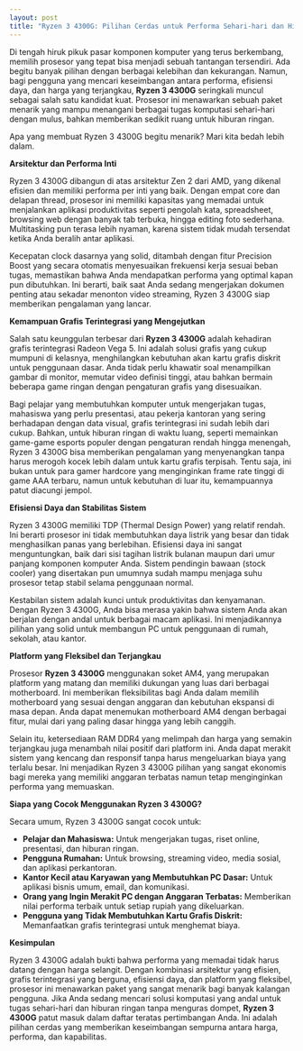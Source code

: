 ```yaml
---
layout: post
title: "Ryzen 3 4300G: Pilihan Cerdas untuk Performa Sehari-hari dan Hiburan Ringan"
---
```


Di tengah hiruk pikuk pasar komponen komputer yang terus berkembang, memilih prosesor yang tepat bisa menjadi sebuah tantangan tersendiri. Ada begitu banyak pilihan dengan berbagai kelebihan dan kekurangan. Namun, bagi pengguna yang mencari keseimbangan antara performa, efisiensi daya, dan harga yang terjangkau, **Ryzen 3 4300G** seringkali muncul sebagai salah satu kandidat kuat. Prosesor ini menawarkan sebuah paket menarik yang mampu menangani berbagai tugas komputasi sehari-hari dengan mulus, bahkan memberikan sedikit ruang untuk hiburan ringan.

Apa yang membuat Ryzen 3 4300G begitu menarik? Mari kita bedah lebih dalam.

**Arsitektur dan Performa Inti**

Ryzen 3 4300G dibangun di atas arsitektur Zen 2 dari AMD, yang dikenal efisien dan memiliki performa per inti yang baik. Dengan empat core dan delapan thread, prosesor ini memiliki kapasitas yang memadai untuk menjalankan aplikasi produktivitas seperti pengolah kata, spreadsheet, browsing web dengan banyak tab terbuka, hingga editing foto sederhana. Multitasking pun terasa lebih nyaman, karena sistem tidak mudah tersendat ketika Anda beralih antar aplikasi.

Kecepatan clock dasarnya yang solid, ditambah dengan fitur Precision Boost yang secara otomatis menyesuaikan frekuensi kerja sesuai beban tugas, memastikan bahwa Anda mendapatkan performa yang optimal kapan pun dibutuhkan. Ini berarti, baik saat Anda sedang mengerjakan dokumen penting atau sekadar menonton video streaming, Ryzen 3 4300G siap memberikan pengalaman yang lancar.

**Kemampuan Grafis Terintegrasi yang Mengejutkan**

Salah satu keunggulan terbesar dari **Ryzen 3 4300G** adalah kehadiran grafis terintegrasi Radeon Vega 5. Ini adalah solusi grafis yang cukup mumpuni di kelasnya, menghilangkan kebutuhan akan kartu grafis diskrit untuk penggunaan dasar. Anda tidak perlu khawatir soal menampilkan gambar di monitor, memutar video definisi tinggi, atau bahkan bermain beberapa game ringan dengan pengaturan grafis yang disesuaikan.

Bagi pelajar yang membutuhkan komputer untuk mengerjakan tugas, mahasiswa yang perlu presentasi, atau pekerja kantoran yang sering berhadapan dengan data visual, grafis terintegrasi ini sudah lebih dari cukup. Bahkan, untuk hiburan ringan di waktu luang, seperti memainkan game-game esports populer dengan pengaturan rendah hingga menengah, Ryzen 3 4300G bisa memberikan pengalaman yang menyenangkan tanpa harus merogoh kocek lebih dalam untuk kartu grafis terpisah. Tentu saja, ini bukan untuk para gamer hardcore yang menginginkan frame rate tinggi di game AAA terbaru, namun untuk kebutuhan di luar itu, kemampuannya patut diacungi jempol.

**Efisiensi Daya dan Stabilitas Sistem**

Ryzen 3 4300G memiliki TDP (Thermal Design Power) yang relatif rendah. Ini berarti prosesor ini tidak membutuhkan daya listrik yang besar dan tidak menghasilkan panas yang berlebihan. Efisiensi daya ini sangat menguntungkan, baik dari sisi tagihan listrik bulanan maupun dari umur panjang komponen komputer Anda. Sistem pendingin bawaan (stock cooler) yang disertakan pun umumnya sudah mampu menjaga suhu prosesor tetap stabil selama penggunaan normal.

Kestabilan sistem adalah kunci untuk produktivitas dan kenyamanan. Dengan Ryzen 3 4300G, Anda bisa merasa yakin bahwa sistem Anda akan berjalan dengan andal untuk berbagai macam aplikasi. Ini menjadikannya pilihan yang solid untuk membangun PC untuk penggunaan di rumah, sekolah, atau kantor.

**Platform yang Fleksibel dan Terjangkau**

Prosesor **Ryzen 3 4300G** menggunakan soket AM4, yang merupakan platform yang matang dan memiliki dukungan yang luas dari berbagai motherboard. Ini memberikan fleksibilitas bagi Anda dalam memilih motherboard yang sesuai dengan anggaran dan kebutuhan ekspansi di masa depan. Anda dapat menemukan motherboard AM4 dengan berbagai fitur, mulai dari yang paling dasar hingga yang lebih canggih.

Selain itu, ketersediaan RAM DDR4 yang melimpah dan harga yang semakin terjangkau juga menambah nilai positif dari platform ini. Anda dapat merakit sistem yang kencang dan responsif tanpa harus mengeluarkan biaya yang terlalu besar. Ini menjadikan Ryzen 3 4300G pilihan yang sangat ekonomis bagi mereka yang memiliki anggaran terbatas namun tetap menginginkan performa yang memuaskan.

**Siapa yang Cocok Menggunakan Ryzen 3 4300G?**

Secara umum, Ryzen 3 4300G sangat cocok untuk:

*   **Pelajar dan Mahasiswa:** Untuk mengerjakan tugas, riset online, presentasi, dan hiburan ringan.
*   **Pengguna Rumahan:** Untuk browsing, streaming video, media sosial, dan aplikasi perkantoran.
*   **Kantor Kecil atau Karyawan yang Membutuhkan PC Dasar:** Untuk aplikasi bisnis umum, email, dan komunikasi.
*   **Orang yang Ingin Merakit PC dengan Anggaran Terbatas:** Memberikan nilai performa terbaik untuk setiap rupiah yang dikeluarkan.
*   **Pengguna yang Tidak Membutuhkan Kartu Grafis Diskrit:** Memanfaatkan grafis terintegrasi untuk menghemat biaya.

**Kesimpulan**

Ryzen 3 4300G adalah bukti bahwa performa yang memadai tidak harus datang dengan harga selangit. Dengan kombinasi arsitektur yang efisien, grafis terintegrasi yang berguna, efisiensi daya, dan platform yang fleksibel, prosesor ini menawarkan paket yang sangat menarik bagi banyak kalangan pengguna. Jika Anda sedang mencari solusi komputasi yang andal untuk tugas sehari-hari dan hiburan ringan tanpa menguras dompet, **Ryzen 3 4300G** patut masuk dalam daftar teratas pertimbangan Anda. Ini adalah pilihan cerdas yang memberikan keseimbangan sempurna antara harga, performa, dan kapabilitas.
